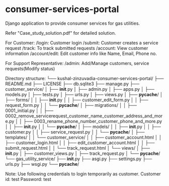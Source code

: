 # consumer-services-portal
Django application to provide consumer services for gas utilities. 

Refer "Case_study_solution.pdf" for detailed solution. 

For Customer:
/login: Customer login
/submit: Customer creates a service request
/track: To track submitted requests
/account: View customer information
/account/edit: Edit customer info like Name, Email, Phone no. 

For Support Representative:
/admin: Add/Manage customers, service requests(Modify status)

Directory structure:
└── kushal-zinzuvadia-consumer-services-portal/
    ├── README.md
    ├── LICENSE
    ├── db.sqlite3
    ├── manage.py
    ├── customer_service/
    │   ├── __init__.py
    │   ├── admin.py
    │   ├── apps.py
    │   ├── models.py
    │   ├── tests.py
    │   ├── urls.py
    │   ├── views.py
    │   ├── __pycache__/
    │   ├── forms/
    │   │   ├── __init__.py
    │   │   ├── customer_edit_form.py
    │   │   ├── request_form.py
    │   │   └── __pycache__/
    │   ├── migrations/
    │   │   ├── 0001_initial.py
    │   │   ├── 0002_remove_servicerequest_customer_name_customer_address_and_more.py
    │   │   ├── 0003_rename_phone_number_customer_phone_and_more.py
    │   │   ├── __init__.py
    │   │   └── __pycache__/
    │   ├── models/
    │   │   ├── __init__.py
    │   │   ├── customer.py
    │   │   ├── service_request.py
    │   │   └── __pycache__/
    │   ├── templates/
    │   │   └── customer_service/
    │   │       ├── customer_account.html
    │   │       ├── customer_login.html
    │   │       ├── edit_customer_account.html
    │   │       ├── submit_request.html
    │   │       └── track_request.html
    │   └── views/
    │       ├── __init__.py
    │       ├── customer_views.py
    │       ├── track_request.py
    │       └── __pycache__/
    └── gas_utility_service/
        ├── __init__.py
        ├── asgi.py
        ├── settings.py
        ├── urls.py
        ├── wsgi.py
        └── __pycache__/


Note: Use following credentials to login temporarily as customer. 
Customer id: test
Password: test
